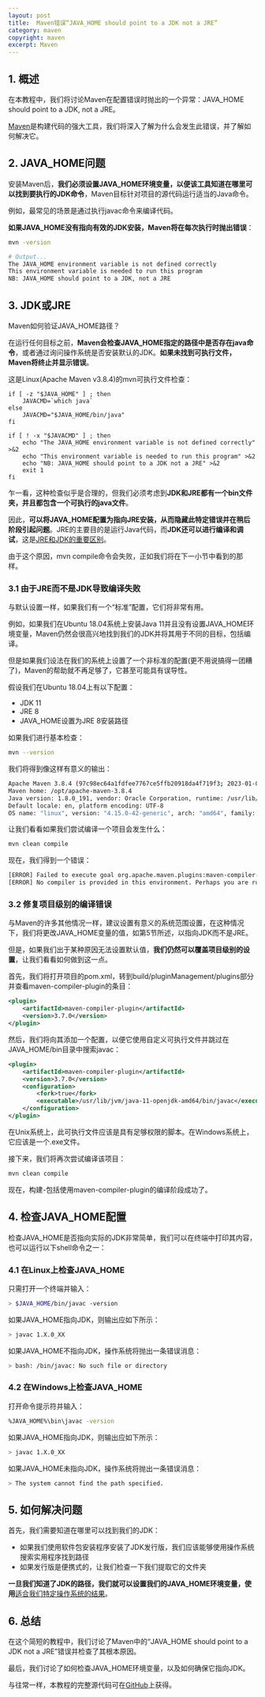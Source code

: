 ```yaml
---
layout: post
title:  Maven错误“JAVA_HOME should point to a JDK not a JRE”
category: maven
copyright: maven
excerpt: Maven
---
```


## 1. 概述

在本教程中，我们将讨论Maven在配置错误时抛出的一个异常：JAVA_HOME should point to a JDK, not a JRE。

[Maven](https://www.baeldung.com/maven)是构建代码的强大工具，我们将深入了解为什么会发生此错误，并了解如何解决它。

## 2. JAVA_HOME问题

安装Maven后，**我们必须设置JAVA_HOME环境变量，以便该工具知道在哪里可以找到要执行的JDK命令**，Maven目标针对项目的源代码运行适当的Java命令。

例如，最常见的场景是通过执行javac命令来编译代码。

**如果JAVA_HOME没有指向有效的JDK安装，Maven将在每次执行时抛出错误**：

```bash
mvn -version

# Output...
The JAVA_HOME environment variable is not defined correctly
This environment variable is needed to run this program
NB: JAVA_HOME should point to a JDK, not a JRE
```

## 3. JDK或JRE

Maven如何验证JAVA_HOME路径？

在运行任何目标之前，**Maven会检查JAVA_HOME指定的路径中是否存在java命令**，或者通过询问操作系统是否安装默认的JDK。**如果未找到可执行文件，Maven将终止并显示错误**。

这是Linux(Apache Maven v3.8.4)的mvn可执行文件检查：

```shell
if [ -z "$JAVA_HOME" ] ; then
    JAVACMD=`which java`
else
    JAVACMD="$JAVA_HOME/bin/java"
fi

if [ ! -x "$JAVACMD" ] ; then
    echo "The JAVA_HOME environment variable is not defined correctly" >&2
    echo "This environment variable is needed to run this program" >&2
    echo "NB: JAVA_HOME should point to a JDK not a JRE" >&2
    exit 1
fi
```

乍一看，这种检查似乎是合理的，但我们必须考虑到**JDK和JRE都有一个bin文件夹，并且都包含一个可执行的java文件**。

因此，**可以将JAVA_HOME配置为指向JRE安装，从而隐藏此特定错误并在稍后阶段引起问题**。JRE的主要目的是运行Java代码，而**JDK还可以进行编译和调试**，这是[JRE和JDK的重要区别](https://www.baeldung.com/jvm-vs-jre-vs-jdk)。

由于这个原因，mvn compile命令会失败，正如我们将在下一小节中看到的那样。

### 3.1 由于JRE而不是JDK导致编译失败

与默认设置一样，如果我们有一个“标准”配置，它们将非常有用。

例如，如果我们在Ubuntu 18.04系统上安装Java 11并且没有设置JAVA_HOME环境变量，Maven仍然会很高兴地找到我们的JDK并将其用于不同的目标，包括编译。

但是如果我们设法在我们的系统上设置了一个非标准的配置(更不用说搞得一团糟了)，Maven的帮助就不再足够了，它甚至可能具有误导性。

假设我们在Ubuntu 18.04上有以下配置：

-   JDK 11
-   JRE 8
-   JAVA_HOME设置为JRE 8安装路径

如果我们进行基本检查：

```bash
mvn --version
```

我们将得到像这样有意义的输出：

```bash
Apache Maven 3.8.4 (97c98ec64a1fdfee7767ce5ffb20918da4f719f3; 2023-01-03T18:41:47Z)
Maven home: /opt/apache-maven-3.8.4
Java version: 1.8.0_191, vendor: Oracle Corporation, runtime: /usr/lib/jvm/java-8-openjdk-amd64/jre
Default locale: en, platform encoding: UTF-8
OS name: "linux", version: "4.15.0-42-generic", arch: "amd64", family: "unix"
```

让我们看看如果我们尝试编译一个项目会发生什么：

```bash
mvn clean compile
```

现在，我们得到一个错误：

```bash
[ERROR] Failed to execute goal org.apache.maven.plugins:maven-compiler-plugin:3.7.0:compile (default-compile) on project my-app: Compilation failure
[ERROR] No compiler is provided in this environment. Perhaps you are running on a JRE rather than a JDK?
```

### 3.2 修复项目级别的编译错误

与Maven的许多其他情况一样，建议设置有意义的系统范围设置，在这种情况下，我们将更改JAVA_HOME变量的值，如第5节所述，以指向JDK而不是JRE。

但是，如果我们出于某种原因无法设置默认值，**我们仍然可以覆盖项目级别的设置**，让我们看看如何做到这一点。

首先，我们将打开项目的pom.xml，转到build/pluginManagement/plugins部分并查看maven-compiler-plugin的条目：

```xml
<plugin>
    <artifactId>maven-compiler-plugin</artifactId>
    <version>3.7.0</version>
</plugin>
```

然后，我们将向其添加一个配置，以便它使用自定义可执行文件并跳过在JAVA_HOME/bin目录中搜索javac：

```xml
<plugin>
    <artifactId>maven-compiler-plugin</artifactId>
    <version>3.7.0</version>
    <configuration>
        <fork>true</fork>
        <executable>/usr/lib/jvm/java-11-openjdk-amd64/bin/javac</executable>
    </configuration>
</plugin>
```

在Unix系统上，此可执行文件应该是具有足够权限的脚本。在Windows系统上，它应该是一个.exe文件。

接下来，我们将再次尝试编译该项目：

```bash
mvn clean compile
```

现在，构建-包括使用maven-compiler-plugin的编译阶段成功了。

## 4. 检查JAVA_HOME配置

检查JAVA_HOME是否指向实际的JDK非常简单，我们可以在终端中打印其内容，也可以运行以下shell命令之一：

### 4.1 在Linux上检查JAVA_HOME

只需打开一个终端并输入：

```bash
> $JAVA_HOME/bin/javac -version
```

如果JAVA_HOME指向JDK，则输出应如下所示：

```bash
> javac 1.X.0_XX
```

如果JAVA_HOME不指向JDK，操作系统将抛出一条错误消息：

```bash
> bash: /bin/javac: No such file or directory
```

### 4.2 在Windows上检查JAVA_HOME

打开命令提示符并输入：

```bash
%JAVA_HOME%\bin\javac -version
```

如果JAVA_HOME指向JDK，则输出应如下所示：

```bash
> javac 1.X.0_XX
```

如果JAVA_HOME未指向JDK，操作系统将抛出一条错误消息：

```bash
> The system cannot find the path specified.
```

## 5. 如何解决问题

首先，我们需要知道在哪里可以找到我们的JDK：

-   如果我们使用软件包安装程序安装了JDK发行版，我们应该能够使用操作系统搜索实用程序找到路径
-   如果发行版是便携式的，让我们检查一下我们提取它的文件夹

**一旦我们知道了JDK的路径，我们就可以设置我们的JAVA_HOME环境变量，使用**[适合我们特定操作系统的结果](https://www.baeldung.com/java-home-on-windows-7-8-10-mac-os-x-linux)。

## 6. 总结

在这个简短的教程中，我们讨论了Maven中的“JAVA_HOME should point to a JDK not a JRE”错误并检查了其根本原因。

最后，我们讨论了如何检查JAVA_HOME环境变量，以及如何确保它指向JDK。

与往常一样，本教程的完整源代码可在[GitHub](https://github.com/tuyucheng7/taketoday-tutorial4j/tree/master/maven.modules)上获得。